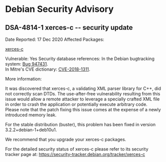 
Debian Security Advisory
========================


DSA-4814-1 xerces-c -- security update
--------------------------------------



Date Reported:
17 Dec 2020
Affected Packages:

[xerces-c](https://packages.debian.org/src:xerces-c)

Vulnerable:
Yes
Security database references:
In the Debian bugtracking system: [Bug 947431](https://bugs.debian.org/cgi-bin/bugreport.cgi?bug=947431).  
In Mitre's CVE dictionary: [CVE-2018-1311](https://security-tracker.debian.org/tracker/CVE-2018-1311).  

More information:

It was discovered that xerces-c, a validating XML parser library for
C++, did not correctly scan DTDs. The use-after-free vulnerability
resulting from this issue would allow a remote attacker to leverage a
specially crafted XML file in order to crash the application or
potentially execute arbitrary code.
Please note that the patch fixing this issue comes at the expense of a
newly introduced memory leak.


For the stable distribution (buster), this problem has been fixed in
version 3.2.2+debian-1+deb10u1.


We recommend that you upgrade your xerces-c packages.


For the detailed security status of xerces-c please refer to
its security tracker page at:
<https://security-tracker.debian.org/tracker/xerces-c>





